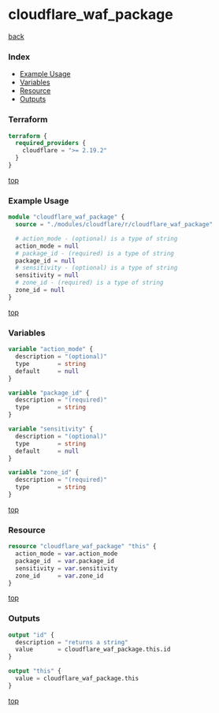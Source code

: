 # cloudflare_waf_package

[back](../cloudflare.md)

### Index

- [Example Usage](#example-usage)
- [Variables](#variables)
- [Resource](#resource)
- [Outputs](#outputs)

### Terraform

```terraform
terraform {
  required_providers {
    cloudflare = ">= 2.19.2"
  }
}
```

[top](#index)

### Example Usage

```terraform
module "cloudflare_waf_package" {
  source = "./modules/cloudflare/r/cloudflare_waf_package"

  # action_mode - (optional) is a type of string
  action_mode = null
  # package_id - (required) is a type of string
  package_id = null
  # sensitivity - (optional) is a type of string
  sensitivity = null
  # zone_id - (required) is a type of string
  zone_id = null
}
```

[top](#index)

### Variables

```terraform
variable "action_mode" {
  description = "(optional)"
  type        = string
  default     = null
}

variable "package_id" {
  description = "(required)"
  type        = string
}

variable "sensitivity" {
  description = "(optional)"
  type        = string
  default     = null
}

variable "zone_id" {
  description = "(required)"
  type        = string
}
```

[top](#index)

### Resource

```terraform
resource "cloudflare_waf_package" "this" {
  action_mode = var.action_mode
  package_id  = var.package_id
  sensitivity = var.sensitivity
  zone_id     = var.zone_id
}
```

[top](#index)

### Outputs

```terraform
output "id" {
  description = "returns a string"
  value       = cloudflare_waf_package.this.id
}

output "this" {
  value = cloudflare_waf_package.this
}
```

[top](#index)
